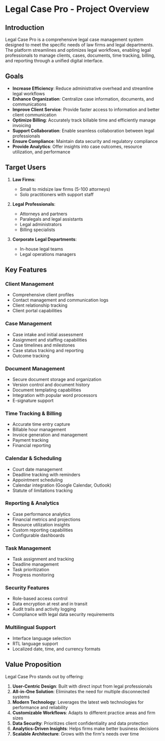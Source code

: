 # Legal Case Pro - Project Overview

## Introduction

Legal Case Pro is a comprehensive legal case management system designed to meet the specific needs of law firms and legal departments. The platform streamlines and optimizes legal workflows, enabling legal professionals to manage clients, cases, documents, time tracking, billing, and reporting through a unified digital interface.

## Goals

- **Increase Efficiency**: Reduce administrative overhead and streamline legal workflows
- **Enhance Organization**: Centralize case information, documents, and communications
- **Improve Client Service**: Provide faster access to information and better client communication
- **Optimize Billing**: Accurately track billable time and efficiently manage invoicing
- **Support Collaboration**: Enable seamless collaboration between legal professionals
- **Ensure Compliance**: Maintain data security and regulatory compliance
- **Provide Analytics**: Offer insights into case outcomes, resource utilization, and performance

## Target Users

1. **Law Firms**:
   - Small to midsize law firms (5-100 attorneys)
   - Solo practitioners with support staff

2. **Legal Professionals**:
   - Attorneys and partners
   - Paralegals and legal assistants
   - Legal administrators
   - Billing specialists

3. **Corporate Legal Departments**:
   - In-house legal teams
   - Legal operations managers

## Key Features

### Client Management
- Comprehensive client profiles
- Contact management and communication logs
- Client relationship tracking
- Client portal capabilities

### Case Management
- Case intake and initial assessment
- Assignment and staffing capabilities
- Case timelines and milestones
- Case status tracking and reporting
- Outcome tracking

### Document Management
- Secure document storage and organization
- Version control and document history
- Document templating capabilities
- Integration with popular word processors
- E-signature support

### Time Tracking & Billing
- Accurate time entry capture
- Billable hour management
- Invoice generation and management
- Payment tracking
- Financial reporting

### Calendar & Scheduling
- Court date management
- Deadline tracking with reminders
- Appointment scheduling
- Calendar integration (Google Calendar, Outlook)
- Statute of limitations tracking

### Reporting & Analytics
- Case performance analytics
- Financial metrics and projections
- Resource utilization insights
- Custom reporting capabilities
- Configurable dashboards

### Task Management
- Task assignment and tracking
- Deadline management
- Task prioritization
- Progress monitoring

### Security Features
- Role-based access control
- Data encryption at rest and in transit
- Audit trails and activity logging
- Compliance with legal data security requirements

### Multilingual Support
- Interface language selection
- RTL language support
- Localized date, time, and currency formats

## Value Proposition

Legal Case Pro stands out by offering:

1. **User-Centric Design**: Built with direct input from legal professionals
2. **All-in-One Solution**: Eliminates the need for multiple disconnected systems
3. **Modern Technology**: Leverages the latest web technologies for performance and reliability
4. **Customizable Workflows**: Adapts to different practice areas and firm sizes
5. **Data Security**: Prioritizes client confidentiality and data protection
6. **Analytics-Driven Insights**: Helps firms make better business decisions
7. **Scalable Architecture**: Grows with the firm's needs over time
